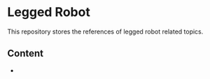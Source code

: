 # Legged Robot

This repository stores the references of legged robot related topics.

## Content
-
